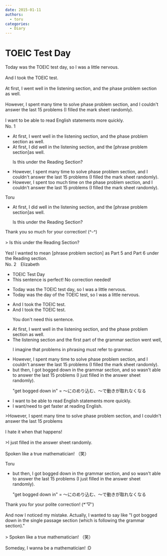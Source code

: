 ```yaml
---
date: 2015-01-11
authors:
  - toru
categories:
  - Diary
---
```


<h1 id="subject_show">TOEIC Test Day</h1>
<div class="date" hidden>Jan 11, 2015 21:28</div>
<div id="post"><div id="body_show_ori">
Today was the TOEIC test day, so I was a little nervous.<br/><br/>And I took the TOEIC test.<br/><br/>At first, I went well in the listening section, and the phase problem section as well.<br/><br/>However, I spent many time to solve phase problem section, and I couldn't answer the last 15 problems (I filled the mark sheet randomly).<br/><br/>I want to be able to read English statements more quickly.
</div></div>

<!-- more -->

<div id="block"><div class="first_name"> No. 1　<span class="just_name"></span></div><div id="block2">
<ul class="correction_field">
<li class="incorrect">At first, I went well in the listening section, and the phase problem section as well.</li>
<li class="corrected correct">
At first, I <span class="f_blue">did</span> well in the listening section, and the<span class="f_red"> [phrase problem section]</span>as well.
<p class="correction_comment">Is this under the Reading Section?</p>
</li>
</ul>
<ul class="correction_field">
<li class="incorrect">However, I spent many time to solve phase problem section, and I couldn't answer the last 15 problems (I filled the mark sheet randomly).</li>
<li class="corrected correct">
However, I spent<span class="f_blue"> too much</span> time on the phase problem section, and I couldn't answer the last 15 problems (I filled the mark sheet randomly).
</li>
</ul>
</div><div class="name"><span class="just_name">Toru</span><br><div class="quote_field"><ul class="correction_field">
<li class="corrected correct">
At first, I <span class="f_blue">did</span> well in the listening section, and the<span class="f_red"> [phrase problem section]</span>as well.
<p class="correction_comment">
Is this under the Reading Section?
</p>
</li>
</ul></div>
Thank you so much for your correction! (^-^)<br/><br/>&gt; Is this under the Reading Section?<br/><br/>Yes! I wanted to mean [phrase problem section] as Part 5 and Part 6 under the Reading section.
</div>
</div>
<div id="block"><div class="first_name"> No. 2　<span class="just_name">Elizabeth</span></div><div id="block2">
<ul class="correction_field">
<li class="incorrect">TOEIC Test Day</li>
<li class="corrected perfect">This sentence is perfect! No correction needed!</li>
</ul>
<ul class="correction_field">
<li class="incorrect">Today was the TOEIC test day, so I was a little nervous.</li>
<li class="corrected correct">
Today was the<span class="f_blue"> day of the</span> TOEIC test, so I was a little nervous.
</li>
</ul>
<ul class="correction_field">
<li class="incorrect">And I took the TOEIC test.</li>
<li class="corrected correct">
<span class="sline"><span class="f_gray">And I took the TOEIC test.</span></span>
<p class="correction_comment">You don't need this sentence.</p>
</li>
</ul>
<ul class="correction_field">
<li class="incorrect">At first, I went well in the listening section, and the phase problem section as well.</li>
<li class="corrected correct">
The listening section and the <span class="f_blue">first part of the grammar </span>section went well, 
<p class="correction_comment">I imagine that problems in phrasing must refer to grammar.</p>
</li>
</ul>
<ul class="correction_field">
<li class="incorrect">However, I spent many time to solve phase problem section, and I couldn't answer the last 15 problems (I filled the mark sheet randomly).</li>
<li class="corrected correct">
<span class="f_blue">but then</span>, <span class="f_blue">I got bogged down in the grammar section</span>, and <span class="f_blue">so wasn't able to </span>answer the last 15 problems (I <span class="f_blue">just </span>filled <span class="f_red">in</span> the <span class="f_red">answer</span> sheet randomly).
<p class="correction_comment">"get bogged down in" = ～にのめり込む、～で動きが取れなくなる</p>
</li>
</ul>
<ul class="correction_field">
<li class="incorrect">I want to be able to read English statements more quickly.</li>
<li class="corrected correct">
I want/<span class="f_blue">need</span> to<span class="f_blue"> get faster at reading</span> English.
</li>
</ul>
<p class="comment_small">
 &gt;However, I spent many time to solve phase problem section, and I couldn't answer the last 15 problems
 <br/>
 <br/>
 I hate it when that happens!
 <br/>
 <br/>
 &gt;I just filled in the answer sheet randomly.
 <br/>
 <br/>
 Spoken like a true mathematician! （笑）
</p>

</div><div class="name"><span class="just_name">Toru</span><br><div class="quote_field"><ul class="correction_field">
<li class="corrected correct">
<span class="f_blue">but then</span>, <span class="f_blue">I got bogged down in the grammar section</span>, and <span class="f_blue">so wasn't able to </span>answer the last 15 problems (I <span class="f_blue">just </span>filled <span class="f_red">in</span> the <span class="f_red">answer</span> sheet randomly).
<p class="correction_comment">
"get bogged down in" = ～にのめり込む、～で動きが取れなくなる
</p>
</li>
</ul></div>
Thank you for your polite correction! (*'▽')<br/><br/>And now I noticed my mistake. Actually, I wanted to say like "I got bogged down in the single passage section (which is following the grammar section)."<br/><br/>&gt; Spoken like a true mathematician! （笑）<br/><br/>Someday, I wanna be a mathematician! :D
</div>
</div>
